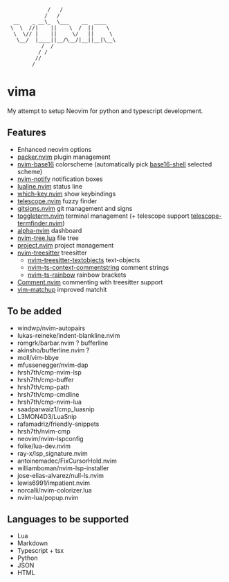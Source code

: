 ```

                 
             /   /
            /   /  
  __    _ __\_  \___    __  ____
 \  \  //|    ||    \  /  ||    \
  \  \// |    ||     \/   ||     \
   \__/  |____||__/\__/|__||__|\__\
           /  /
          / /
         //
        /
```

# vima

My attempt to setup Neovim for python and typescript development.

## Features

- Enhanced neovim options
- [packer.nvim](https://github.com/wbthomason/packer.nvim) plugin management
- [nvim-base16](https://github.com/RRethy/nvim-base16) colorscheme (automatically pick [base16-shell](https://github.com/chriskempson/base16-shell) selected scheme)
- [nvim-notify](https://github.com/rcarriga/nvim-notify) notification boxes
- [lualine.nvim](https://github.com/nvim-lualine/lualine.nvim) status line
- [which-key.nvim](https://github.com/folke/which-key.nvim) show keybindings
- [telescope.nvim](https://github.com/nvim-telescope/telescope.nvim) fuzzy finder
- [gitsigns.nvim](https://github.com/lewis6991/gitsigns.nvim) git management and signs
- [toggleterm.nvim](https://github.com/akinsho/toggleterm.nvim) terminal management (+ telescope support [telescope-termfinder.nvim](https://github.com/tknightz/telescope-termfinder.nvim))
- [alpha-nvim](https://github.com/goolord/alpha-nvim) dashboard
- [nvim-tree.lua](https://github.com/kyazdani42/nvim-tree.lua) file tree
- [project.nvim](https://github.com/ahmedkhalf/project.nvim) project management
- [nvim-treesitter](https://github.com/nvim-treesitter/nvim-treesitter) treesitter
  - [nvim-treesitter-textobjects](https://github.com/nvim-treesitter/nvim-treesitter-textobjects) text-objects
  - [nvim-ts-context-commentstring](https://github.com/JoosepAlviste/nvim-ts-context-commentstring) comment strings
  - [nvim-ts-rainbow](https://github.com/p00f/nvim-ts-rainbow) rainbow brackets
- [Comment.nvim](https://github.com/numToStr/Comment.nvim) commenting with treesitter support
- [vim-matchup](https://github.com/andymass/vim-matchup) improved matchit

## To be added

- windwp/nvim-autopairs
- lukas-reineke/indent-blankline.nvim
- romgrk/barbar.nvim ? bufferline
- akinsho/bufferline.nvim ?
- moll/vim-bbye
- mfussenegger/nvim-dap
- hrsh7th/cmp-nvim-lsp
- hrsh7th/cmp-buffer
- hrsh7th/cmp-path
- hrsh7th/cmp-cmdline
- hrsh7th/cmp-nvim-lua
- saadparwaiz1/cmp_luasnip
- L3MON4D3/LuaSnip
- rafamadriz/friendly-snippets
- hrsh7th/nvim-cmp
- neovim/nvim-lspconfig
- folke/lua-dev.nvim
- ray-x/lsp_signature.nvim
- antoinemadec/FixCursorHold.nvim
- williamboman/nvim-lsp-installer
- jose-elias-alvarez/null-ls.nvim
- lewis6991/impatient.nvim
- norcalli/nvim-colorizer.lua
- nvim-lua/popup.nvim

## Languages to be supported

- Lua
- Markdown
- Typescript + tsx
- Python
- JSON
- HTML
